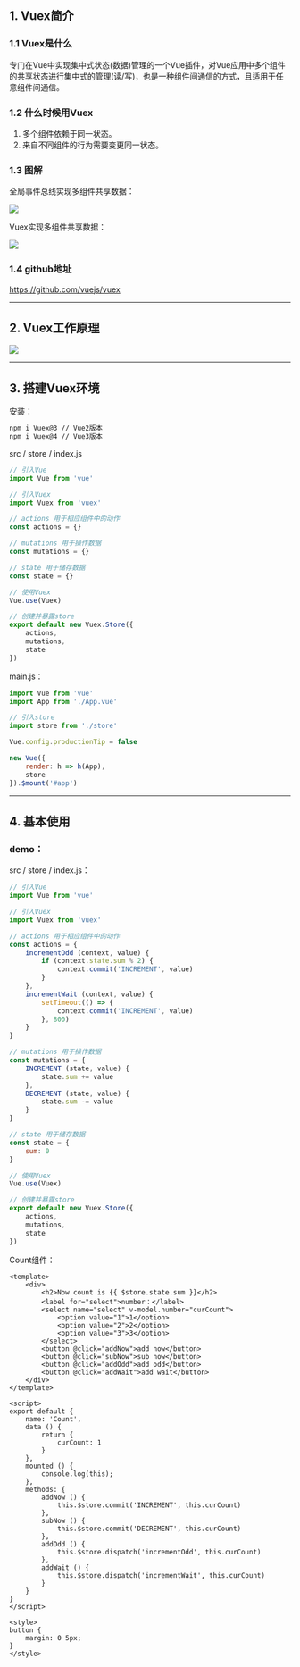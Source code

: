 ## 1. Vuex简介

### 1.1 Vuex是什么

专门在Vue中实现集中式状态(数据)管理的一个Vue插件，对Vue应用中多个组件的共享状态进行集中式的管理(读/写)，也是一种组件间通信的方式，且适用于任意组件间通信。

### 1.2 什么时候用Vuex

1. 多个组件依赖于同一状态。
2. 来自不同组件的行为需要变更同一状态。

### 1.3 图解

全局事件总线实现多组件共享数据：

![](http://cdn.jsdelivr.net/gh/leslieXin92/picGo/img/202203072124816.png)

Vuex实现多组件共享数据：

![](http://cdn.jsdelivr.net/gh/leslieXin92/picGo/img/202203072125987.png)

### 1.4 github地址

https://github.com/vuejs/vuex

------

## 2. Vuex工作原理

![](http://cdn.jsdelivr.net/gh/leslieXin92/picGo/img/202203080051941.png)

------

## 3. 搭建Vuex环境

安装：

```bash
npm i Vuex@3 // Vue2版本
npm i Vuex@4 // Vue3版本
```

src / store / index.js

```javascript
// 引入Vue
import Vue from 'vue'

// 引入Vuex
import Vuex from 'vuex'

// actions 用于相应组件中的动作
const actions = {}

// mutations 用于操作数据
const mutations = {}

// state 用于储存数据
const state = {}

// 使用Vuex
Vue.use(Vuex)

// 创建并暴露store
export default new Vuex.Store({
    actions,
    mutations,
    state
})
```

main.js：

```javascript
import Vue from 'vue'
import App from './App.vue'

// 引入store
import store from './store'

Vue.config.productionTip = false

new Vue({
    render: h => h(App),
    store
}).$mount('#app')
```

------

## 4. 基本使用

### demo：

src / store / index.js：

```javascript
// 引入Vue
import Vue from 'vue'

// 引入Vuex
import Vuex from 'vuex'

// actions 用于相应组件中的动作
const actions = {
    incrementOdd (context, value) {
        if (context.state.sum % 2) {
            context.commit('INCREMENT', value)
        }
    },
    incrementWait (context, value) {
        setTimeout(() => {
            context.commit('INCREMENT', value)
        }, 800)
    }
}

// mutations 用于操作数据
const mutations = {
    INCREMENT (state, value) {
        state.sum += value
    },
    DECREMENT (state, value) {
        state.sum -= value
    }
}

// state 用于储存数据
const state = {
    sum: 0
}

// 使用Vuex
Vue.use(Vuex)

// 创建并暴露store
export default new Vuex.Store({
    actions,
    mutations,
    state
})
```

Count组件：

```vue
<template>
    <div>
        <h2>Now count is {{ $store.state.sum }}</h2>
        <label for="select">number：</label>
        <select name="select" v-model.number="curCount">
            <option value="1">1</option>
            <option value="2">2</option>
            <option value="3">3</option>
        </select>
        <button @click="addNow">add now</button>
        <button @click="subNow">sub now</button>
        <button @click="addOdd">add odd</button>
        <button @click="addWait">add wait</button>
    </div>
</template>

<script>
export default {
    name: 'Count',
    data () {
        return {
            curCount: 1
        }
    },
    mounted () {
        console.log(this);
    },
    methods: {
        addNow () {
            this.$store.commit('INCREMENT', this.curCount)
        },
        subNow () {
            this.$store.commit('DECREMENT', this.curCount)
        },
        addOdd () {
            this.$store.dispatch('incrementOdd', this.curCount)
        },
        addWait () {
            this.$store.dispatch('incrementWait', this.curCount)
        }
    }
}
</script>

<style>
button {
    margin: 0 5px;
}
</style>
```


